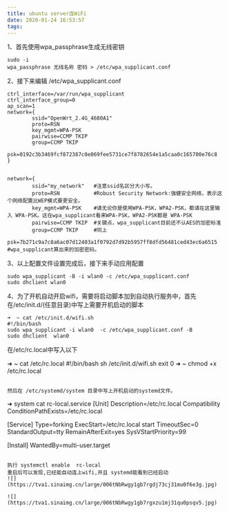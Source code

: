 ```yaml
---
title: ubuntu server连WiFi
date: 2020-01-24 16:53:57
tags:
---
```


1、首先使用wpa_passphrase生成无线密钥

```
sudo -i 
wpa_passphrase 无线名称 密码 > /etc/wpa_supplicant.conf
```

2、接下来编辑 /etc/wpa_supplicant.conf

```
ctrl_interface=/var/run/wpa_supplicant
ctrl_interface_group=0
ap_scan=1
network={
        ssid="OpenWrt_2.4G_4680A1"
        proto=RSN
        key_mgmt=WPA-PSK
        pairwise=CCMP TKIP
        group=CCMP TKIP
        psk=0192c3b3469fcf872387c0e069fee5731ce7f8782654e1a5caa0c165700e76c8
}


network={
        ssid="my_network"   #注意ssid名区分大小写。
        proto=RSN           #Robust Security Network:强健安全网络，表示这个网络配置比WEP模式要更安全。
        key_mgmt=WPA-PSK    #请无论你是使用WPA-PSK，WPA2-PSK，都请在这里输入 WPA-PSK。这在wpa_supplicant看来WPA-PSK，WPA2-PSK都是 WPA-PSK
        pairwise=CCMP TKIP  #关键点，wpa_supplicant目前还不认AES的加密标准
        group=CCMP TKIP     #同上
        psk=7b271c9a7c8a6ac07d12403a1f0792d7d92b5957ff8dfd56481ced43ec6a6515 #wpa_supplicant算出来的加密密码。

```

3、以上配置文件设置完成后，接下来手动应用配置

```
sudo wpa_supplicant -B -i wlan0 -c /etc/wpa_supplicant.conf
sudo dhclient wlan0
```

4、为了开机自动开启wifi，需要将启动脚本加到自动执行服务中，首先在/etc/init.d/(任意目录)中写上需要开机启动的脚本

```
➜  ~ cat /etc/init.d/wifi.sh
#!/bin/bash
sudo wpa_supplicant -i wlan0  -c /etc/wpa_supplicant.conf -B
sudo dhclient  wlan0
```
在/etc/rc.local中写入以下

➜  ~ cat /etc/rc.local
#!/bin/bash
sh  /etc/init.d/wifi.sh
exit 0
➜  ~ chmod +x /etc/rc.local

```

然后在 /etc/systemd/system 目录中写上开机启动的systemd文件。
```
➜  system cat rc-local.service
[Unit]
Description=/etc/rc.local Compatibility
ConditionPathExists=/etc/rc.local

[Service]
Type=forking
ExecStart=/etc/rc.local start
TimeoutSec=0
StandardOutput=tty
RemainAfterExit=yes
SysVStartPriority=99

[Install]
WantedBy=multi-user.target

```

执行 systemctl enable  rc-local
重启后可以发现,已经能自动连上wifi,并且 systemd能看到已经启动
![](https://tva1.sinaimg.cn/large/006tNbRwgy1gb7rgdj73cj31mu0f6e3g.jpg)

![](https://tva1.sinaimg.cn/large/006tNbRwgy1gb7rgxzu1mj31qu0psqv5.jpg)
```